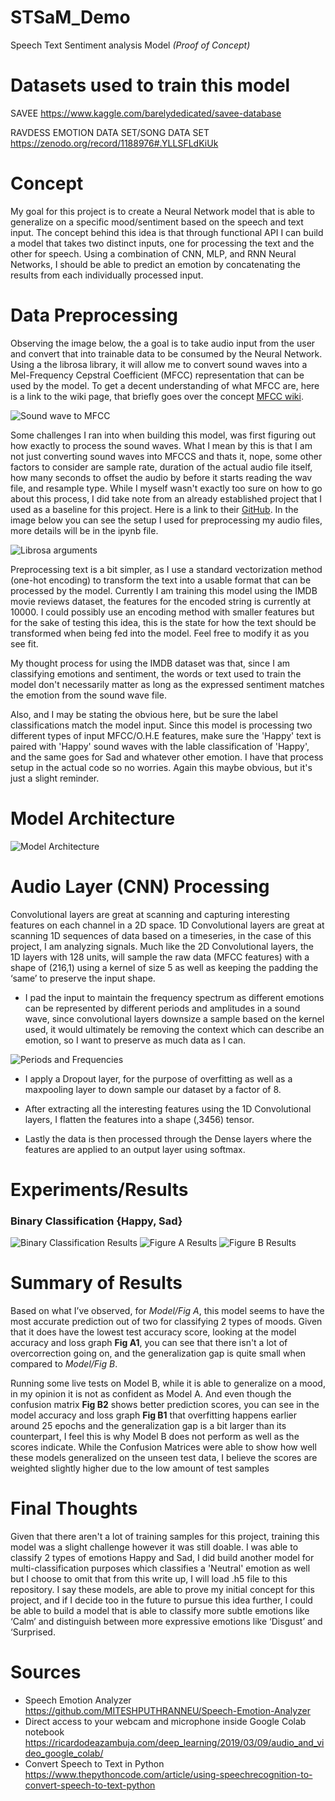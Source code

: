 # STSaM_Demo
Speech Text Sentiment analysis Model *(Proof of Concept)*

# Datasets used to train this model
SAVEE
https://www.kaggle.com/barelydedicated/savee-database

RAVDESS EMOTION DATA SET/SONG DATA SET
https://zenodo.org/record/1188976#.YLLSFLdKiUk


# Concept
My goal for this project is to create a Neural Network model that is able to generalize on a specific
mood/sentiment based on the speech and text input. The concept behind this idea is that through functional API I can
build a model that takes two distinct inputs, one for processing the text and the other for speech. Using a combination
of CNN, MLP, and RNN Neural Networks, I should be able to predict an emotion by concatenating the results from each
individually processed input.

# Data Preprocessing
Observing the image below, the a goal is to take audio input from the user and convert that into trainable data to be consumed
by the Neural Network. Using a the librosa library, it will allow me to convert sound waves into a Mel-Frequency Cepstral Coefficient (MFCC)
representation that can be used by the model. To get a decent understanding of what MFCC are, here is a link to the wiki page, that briefly goes over the 
concept [MFCC wiki](https://en.wikipedia.org/wiki/Mel-frequency_cepstrum).

![Sound wave to MFCC](./images/Sound%20wav%20to%20mfcc.PNG)

Some challenges I ran into when building this model, was first figuring out how exactly to process the sound waves. What I mean by this is that I am not just
converting sound waves into MFCCS and thats it, nope, some other factors to consider are sample rate, duration of the actual audio file itself, how many seconds
to offset the audio by before it starts reading the wav file, and resample type. While I myself wasn't exactly too sure on how to go about this process, I did take 
note from an already established project that I used as a baseline for this project. Here is a link to their [GitHub](https://github.com/MITESHPUTHRANNEU/Speech-Emotion-Analyzer). In the image below you can see the setup I used for preprocessing my audio files, more details will be in the ipynb file.

![Librosa arguments](./images/librosa_load.PNG)

Preprocessing text is a bit simpler, as I use a standard vectorization method (one-hot encoding) to transform the
text into a usable format that can be processed by the model. Currently I am training this model using the IMDB movie
reviews dataset, the features for the encoded string is currently at 10000. I could possibly use an encoding method with
smaller features but for the sake of testing this idea, this is the state for how the text should be transformed when being fed into the model.
Feel free to modify it as you see fit.

My thought process for using the IMDB dataset was that, since I am classifying emotions and sentiment, the words or text used to train the model don't necessarily
matter as long as the expressed sentiment matches the emotion from the sound wave file.

Also, and I may be stating the obvious here, but be sure the label classifications match the model input. Since this model is processing two different types of input MFCC/O.H.E features, make sure the 'Happy' text is paired with 'Happy' sound waves with the lable classification of 'Happy', and the same goes for Sad and whatever other emotion. I have that process setup in the actual code so no worries. Again this maybe obvious, but it's just a slight reminder.

# Model Architecture
![Model Architecture](./images/Model%20Architecture.PNG)

# Audio Layer (CNN) Processing
Convolutional layers are great at scanning and capturing interesting features on each
channel in a 2D space. 1D Convolutional layers are great at scanning 1D sequences of data based on a timeseries, in the
case of this project, I am analyzing signals. Much like the 2D Convolutional layers, the 1D layers with 128 units, will sample the raw data (MFCC
features) with a shape of (216,1) using a kernel of size 5 as well as keeping the padding the ‘same’ to preserve the input
shape. 
-  I pad the input to maintain the frequency spectrum as different emotions can be represented by different
periods and amplitudes in a sound wave, since convolutional layers downsize a sample based on the kernel used, it would ultimately be removing the
context which can describe an emotion, so I want to preserve as much data as I can. 

![Periods and Frequencies](./images/periods%20and%20frequencies.PNG)

-  I apply a Dropout layer, for the purpose of overfitting as well as a maxpooling layer to down sample our dataset by a factor of 8.

-  After extracting all the interesting features using the 1D Convolutional layers, I flatten the features into a
shape (,3456) tensor.

- Lastly the data is then processed through the Dense layers where the features are applied to an output
layer using softmax. 

# Experiments/Results

### Binary Classification {Happy, Sad}
![Binary Classification Results](./images/Binary%20Classification%20Results.PNG)
![Figure A Results](./images/Fig%20A%20results.PNG)
![Figure B Results](./images/Fig%20B%20results.PNG)

# Summary of Results
Based on what I’ve observed, for *Model/Fig A*, this model seems to have the most accurate prediction out of two for classifying 2 types of moods. Given that it does have the lowest test accuracy score, looking at the model accuracy and loss graph **Fig A1**, you can see that there isn't a lot of overcorrection going on, and the generalization gap is quite small when compared to *Model/Fig B*. 

Running some live tests on Model B, while it is able to generalize on a mood, in my opinion it is not as confident as Model A. And even though the confusion matrix **Fig B2**  shows better prediction scores, you can see in the model accuracy and loss graph **Fig B1** that overfitting happens earlier around 25 epochs and the generalization gap is a bit larger than its counterpart, I feel this is why Model B does not perform as well as the scores indicate. 
While the Confusion Matrices were able to show how well these models generalized on the unseen test data, I believe the scores are weighted slightly higher due to the low amount of test samples

# Final Thoughts
Given that there aren't a lot of training samples for this project, training this model was a slight challenge however it was still doable.
I was able to classify 2 types of emotions Happy and Sad, I did build another model for multi-classification purposes which 
classifies a 'Neutral' emotion as well but I choose to omit that from this write up, I will load .h5 file to this repository. I say these models,
are able to prove my initial concept for this project, and if I decide too in the future to pursue this idea further, I could be able to build a model that is 
able to classify more subtle emotions like ‘Calm’ and distinguish between more expressive emotions like ‘Disgust’ and ‘Surprised.


# Sources
- Speech Emotion Analyzer https://github.com/MITESHPUTHRANNEU/Speech-Emotion-Analyzer 
- Direct access to your webcam and microphone inside Google Colab notebook https://ricardodeazambuja.com/deep_learning/2019/03/09/audio_and_video_google_colab/ 
- Convert Speech to Text in Python https://www.thepythoncode.com/article/using-speechrecognition-to-convert-speech-to-text-python  
